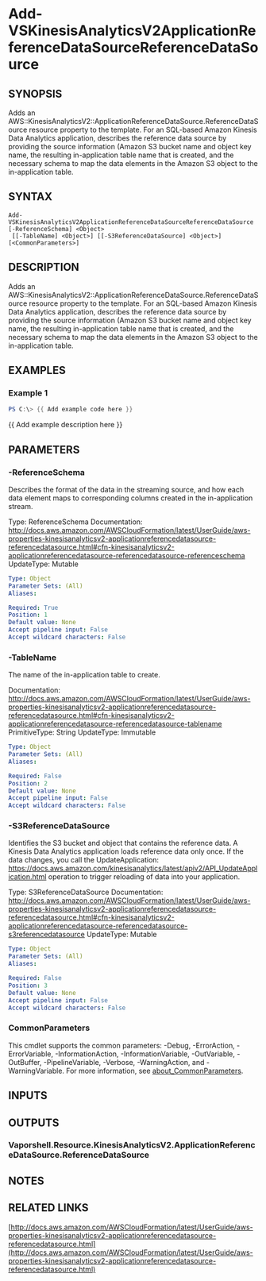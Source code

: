 # Add-VSKinesisAnalyticsV2ApplicationReferenceDataSourceReferenceDataSource

## SYNOPSIS
Adds an AWS::KinesisAnalyticsV2::ApplicationReferenceDataSource.ReferenceDataSource resource property to the template.
For an SQL-based Amazon Kinesis Data Analytics application, describes the reference data source by providing the source information (Amazon S3 bucket name and object key name, the resulting in-application table name that is created, and the necessary schema to map the data elements in the Amazon S3 object to the in-application table.

## SYNTAX

```
Add-VSKinesisAnalyticsV2ApplicationReferenceDataSourceReferenceDataSource [-ReferenceSchema] <Object>
 [[-TableName] <Object>] [[-S3ReferenceDataSource] <Object>] [<CommonParameters>]
```

## DESCRIPTION
Adds an AWS::KinesisAnalyticsV2::ApplicationReferenceDataSource.ReferenceDataSource resource property to the template.
For an SQL-based Amazon Kinesis Data Analytics application, describes the reference data source by providing the source information (Amazon S3 bucket name and object key name, the resulting in-application table name that is created, and the necessary schema to map the data elements in the Amazon S3 object to the in-application table.

## EXAMPLES

### Example 1
```powershell
PS C:\> {{ Add example code here }}
```

{{ Add example description here }}

## PARAMETERS

### -ReferenceSchema
Describes the format of the data in the streaming source, and how each data element maps to corresponding columns created in the in-application stream.

Type: ReferenceSchema
Documentation: http://docs.aws.amazon.com/AWSCloudFormation/latest/UserGuide/aws-properties-kinesisanalyticsv2-applicationreferencedatasource-referencedatasource.html#cfn-kinesisanalyticsv2-applicationreferencedatasource-referencedatasource-referenceschema
UpdateType: Mutable

```yaml
Type: Object
Parameter Sets: (All)
Aliases:

Required: True
Position: 1
Default value: None
Accept pipeline input: False
Accept wildcard characters: False
```

### -TableName
The name of the in-application table to create.

Documentation: http://docs.aws.amazon.com/AWSCloudFormation/latest/UserGuide/aws-properties-kinesisanalyticsv2-applicationreferencedatasource-referencedatasource.html#cfn-kinesisanalyticsv2-applicationreferencedatasource-referencedatasource-tablename
PrimitiveType: String
UpdateType: Immutable

```yaml
Type: Object
Parameter Sets: (All)
Aliases:

Required: False
Position: 2
Default value: None
Accept pipeline input: False
Accept wildcard characters: False
```

### -S3ReferenceDataSource
Identifies the S3 bucket and object that contains the reference data.
A Kinesis Data Analytics application loads reference data only once.
If the data changes, you call the UpdateApplication: https://docs.aws.amazon.com/kinesisanalytics/latest/apiv2/API_UpdateApplication.html operation to trigger reloading of data into your application.

Type: S3ReferenceDataSource
Documentation: http://docs.aws.amazon.com/AWSCloudFormation/latest/UserGuide/aws-properties-kinesisanalyticsv2-applicationreferencedatasource-referencedatasource.html#cfn-kinesisanalyticsv2-applicationreferencedatasource-referencedatasource-s3referencedatasource
UpdateType: Mutable

```yaml
Type: Object
Parameter Sets: (All)
Aliases:

Required: False
Position: 3
Default value: None
Accept pipeline input: False
Accept wildcard characters: False
```

### CommonParameters
This cmdlet supports the common parameters: -Debug, -ErrorAction, -ErrorVariable, -InformationAction, -InformationVariable, -OutVariable, -OutBuffer, -PipelineVariable, -Verbose, -WarningAction, and -WarningVariable. For more information, see [about_CommonParameters](http://go.microsoft.com/fwlink/?LinkID=113216).

## INPUTS

## OUTPUTS

### Vaporshell.Resource.KinesisAnalyticsV2.ApplicationReferenceDataSource.ReferenceDataSource
## NOTES

## RELATED LINKS

[http://docs.aws.amazon.com/AWSCloudFormation/latest/UserGuide/aws-properties-kinesisanalyticsv2-applicationreferencedatasource-referencedatasource.html](http://docs.aws.amazon.com/AWSCloudFormation/latest/UserGuide/aws-properties-kinesisanalyticsv2-applicationreferencedatasource-referencedatasource.html)

